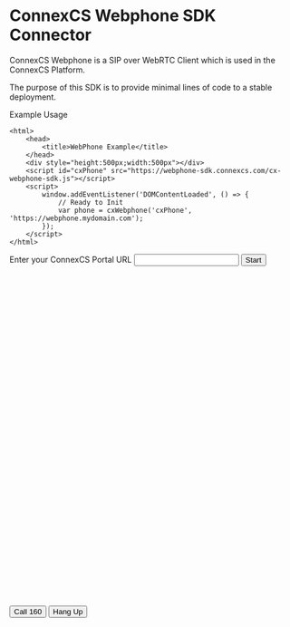 # ConnexCS Webphone SDK Connector

ConnexCS Webphone is a SIP over WebRTC Client which is used in the ConnexCS Platform.

The purpose of this SDK is to provide minimal lines of code to a stable deployment.

Example Usage

```
<html>
	<head>
		<title>WebPhone Example</title>
	</head>
	<div style="height:500px;width:500px"></div>
	<script id="cxPhone" src="https://webphone-sdk.connexcs.com/cx-webphone-sdk.js"></script>
	<script>
		window.addEventListener('DOMContentLoaded', () => {
			// Ready to Init
			var phone = cxWebphone('cxPhone', 'https://webphone.mydomain.com');
		});	
	</script>
</html>
```


<!-- Live Example Script Start -->
<style>
#cxPhone {
	width: 400px;
	height: 600px;
}
#error {
	color: red;
}
</style>
<div>
	Enter your ConnexCS Portal URL <input id="url" name="url"/>
	<button onclick="start(document.getElementById('url').value)">Start</button>
<!--
	<a href='#' onClick="start(document.getElementById('url').value)">Start</a>
-->
	<div>
		<div id="error"></div>
		<div id="cxPhone"></div>
		<div>
			<button onClick="phone && phone.call('160')">Call 160</button>
			<button onClick="phone && phone.hangup()">Hang Up</button>
		</div>
	</div>
<div>
<script type="module">
	import cxWebphone from 'https://webphone-sdk.connexcs.com/cx-webphone-sdk.js'
	var phone = null
	async function start(url) {
		try {
			var errMessage = document.getElementById('error');
			errMessage.innerHTML = '';
			if (!url) throw new Error('URL is required')
			// Ready to Init
			var phone = cxWebphone('cxPhone', url);
		} catch (err) {
			errMessage.innerHTML = 	`Error: ${err.message}`;
		}
	}
</script>
<!-- Live Example Script End -->
